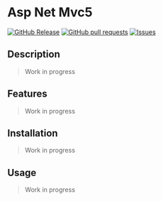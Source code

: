 # Asp Net Mvc5
[![GitHub Release](https://img.shields.io/github/release/zjayers/asp.net.mvc5.svg?style=flat)](https://github.com/zjayers/asp.net.mvc5/releases)
[![GitHub pull requests](https://img.shields.io/github/issues-pr/zjayers/asp.net.mvc5.svg?style=flat)](https://github.com/zjayers/asp.net.mvc5/pulls)
[![Issues](https://img.shields.io/github/issues-raw/zjayers/asp.net.mvc5.svg?maxAge=25000)](https://github.com/zjayers/asp.net.mvc5/issues)

## Description

> Work in progress

## Features

> Work in progress

## Installation

> Work in progress

## Usage

> Work in progress
